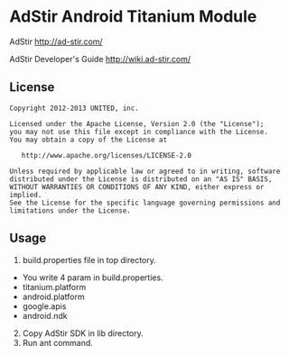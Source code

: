AdStir Android Titanium Module
=========================
AdStir
 http://ad-stir.com/

AdStir Developer's Guide
 http://wiki.ad-stir.com/

License
----------------
    Copyright 2012-2013 UNITED, inc.

    Licensed under the Apache License, Version 2.0 (the "License");
    you may not use this file except in compliance with the License.
    You may obtain a copy of the License at

       http://www.apache.org/licenses/LICENSE-2.0

    Unless required by applicable law or agreed to in writing, software
    distributed under the License is distributed on an "AS IS" BASIS,
    WITHOUT WARRANTIES OR CONDITIONS OF ANY KIND, either express or implied.
    See the License for the specific language governing permissions and
    limitations under the License.

Usage
----------------
1. build.properties file in top directory.
 * You write 4 param in build.properties.
  * titanium.platform
  * android.platform
  * google.apis
  * android.ndk
2. Copy AdStir SDK in lib directory.
3. Run ant command.

